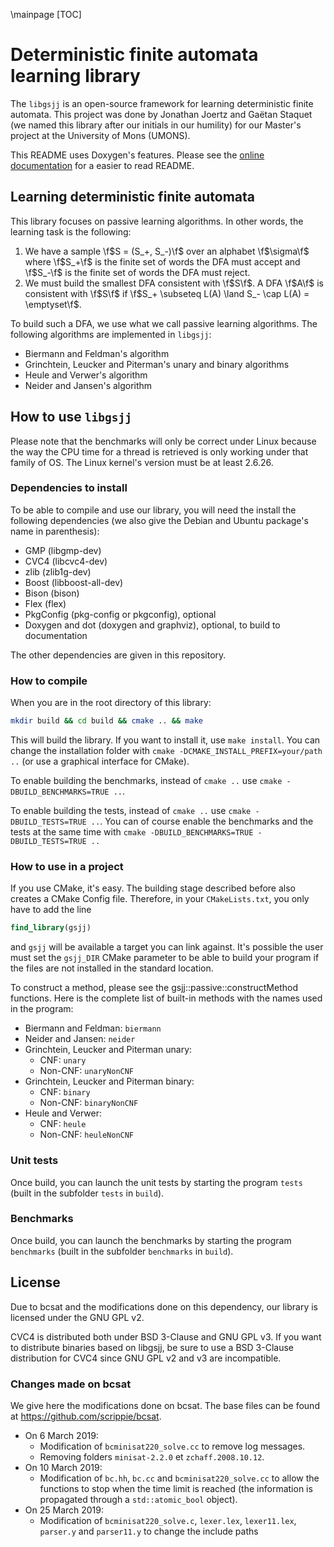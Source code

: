 \mainpage
[TOC]
# Deterministic finite automata learning library
The `libgsjj` is an open-source framework for learning deterministic finite automata. This project was done by Jonathan Joertz and Gaëtan Staquet (we named this library after our initials in our humility) for our Master's project at the University of Mons (UMONS).

This README uses Doxygen's features. Please see the [online documentation](https://libgsjj.github.io/libgsjj/index.html) for a easier to read README.

## Learning deterministic finite automata
This library focuses on passive learning algorithms. In other words, the learning task is the following:
  1. We have a sample \f$S = (S_+, S_-)\f$ over an alphabet \f$\sigma\f$ where \f$S_+\f$ is the finite set of words the DFA must accept and \f$S_-\f$ is the finite set of words the DFA must reject.
  2. We must build the smallest DFA consistent with \f$S\f$. A DFA \f$A\f$ is consistent with \f$S\f$ if \f$S_+ \subseteq L(A) \land S_- \cap L(A) = \emptyset\f$.

To build such a DFA, we use what we call passive learning algorithms. The following algorithms are implemented in `libgsjj`:
  - Biermann and Feldman's algorithm
  - Grinchtein, Leucker and Piterman's unary and binary algorithms
  - Heule and Verwer's algorithm
  - Neider and Jansen's algorithm

## How to use `libgsjj`
Please note that the benchmarks will only be correct under Linux because the way the CPU time for a thread is retrieved is only working under that family of OS. The Linux kernel's version must be at least 2.6.26.

### Dependencies to install
To be able to compile and use our library, you will need the install the following dependencies (we also give the Debian and Ubuntu package's name in parenthesis):
  - GMP (libgmp-dev)
  - CVC4 (libcvc4-dev)
  - zlib (zlib1g-dev)
  - Boost (libboost-all-dev)
  - Bison (bison)
  - Flex (flex)
  - PkgConfig (pkg-config or pkgconfig), optional
  - Doxygen and dot (doxygen and graphviz), optional, to build to documentation

The other dependencies are given in this repository.

### How to compile
When you are in the root directory of this library:
```bash
mkdir build && cd build && cmake .. && make
```

This will build the library. If you want to install it, use `make install`. You can change the installation folder with `cmake -DCMAKE_INSTALL_PREFIX=your/path ..` (or use a graphical interface for CMake).

To enable building the benchmarks, instead of `cmake ..` use `cmake -DBUILD_BENCHMARKS=TRUE ..`.

To enable building the tests, instead of `cmake ..` use `cmake -DBUILD_TESTS=TRUE ..`. You can of course enable the benchmarks and the tests at the same time with `cmake -DBUILD_BENCHMARKS=TRUE -DBUILD_TESTS=TRUE ..`

### How to use in a project
If you use CMake, it's easy. The building stage described before also creates a CMake Config file. Therefore, in your `CMakeLists.txt`, you only have to add the line
```cmake
find_library(gsjj)
```
and `gsjj` will be available a target you can link against. It's possible the user must set the `gsjj_DIR` CMake parameter to be able to build your program if the files are not installed in the standard location.

To construct a method, please see the gsjj::passive::constructMethod functions. Here is the complete list of built-in methods with the names used in the program:
  * Biermann and Feldman: `biermann`
  * Neider and Jansen: `neider`
  * Grinchtein, Leucker and Piterman unary:
    * CNF: `unary`
    * Non-CNF: `unaryNonCNF`
  * Grinchtein, Leucker and Piterman binary:
    * CNF: `binary`
    * Non-CNF: `binaryNonCNF`
  * Heule and Verwer:
    * CNF: `heule`
    * Non-CNF: `heuleNonCNF`

[//]: # (TODO: how to create a new method and register it)

### Unit tests
Once build, you can launch the unit tests by starting the program `tests` (built in the subfolder `tests` in `build`).

### Benchmarks
Once build, you can launch the benchmarks by starting the program `benchmarks` (built in the subfolder `benchmarks` in `build`).

## License
Due to bcsat and the modifications done on this dependency, our library is licensed under the GNU GPL v2.

CVC4 is distributed both under BSD 3-Clause and GNU GPL v3. If you want to distribute binaries based on libgsjj, be sure to use a BSD 3-Clause distribution for CVC4 since GNU GPL v2 and v3 are incompatible.

### Changes made on bcsat
We give here the modifications done on bcsat. The base files can be found at https://github.com/scrippie/bcsat.

  * On 6 March 2019:
    * Modification of `bcminisat220_solve.cc` to remove log messages.
    * Removing folders `minisat-2.2.0` et `zchaff.2008.10.12`.
  * On 10 March 2019:
    * Modification of `bc.hh`, `bc.cc` and `bcminisat220_solve.cc` to allow the functions to stop when the time limit is reached (the information is propagated through a `std::atomic_bool` object).
  * On 25 March 2019:
    * Modification of `bcminisat220_solve.c`, `lexer.lex`, `lexer11.lex`, `parser.y` and `parser11.y` to change the include paths
